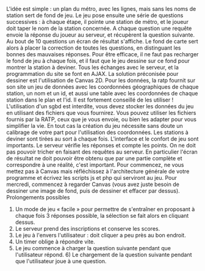 L'idée est simple : un plan du métro, avec les lignes, mais sans les noms de station sert de fond de jeu.
Le jeu pose ensuite une série de questions successives : à chaque étape, il pointe une station de métro, et le joueur doit taper le nom de la station concernée. A chaque question une requête envoie la réponse du joueur au serveur, et récupèrent la question suivante.
Au bout de 10 questions un écran de résultat s'affiche. Le fond de carte sert alors à placer la correction de toutes les questions, en distinguant les bonnes des mauvaises réponses.
Pour être efficace, il ne faut pas recharger le fond de jeu à chaque fois, et il faut que le jeu dessine sur ce fond pour montrer la station à deviner. Tous les échanges avec le serveur, et la programmation du site se font en AJAX.
La solution préconisée pour dessiner est l'utilisation de Canvas 2D.
Pour les données, la ratp fournit sur son site un jeu de données avec les coordonnées géographiques de chaque station, un nom et un id, et aussi une table avec les coordonnées de chaque station dans le plan et l'id. Il est fortement conseillé de les utiliser !
L'utilisation d'un sgbd est interdite, vous devez stocker les données du jeu en utilisant des fichiers que vous fournirez. Vous pouvez utiliser les fichiers fournis par la RATP, ceux que je vous envoie, ou bien les adapter pour vous simplifier la vie. En tout
cas la création du jeu nécessite sans doute un calibrage de votre part pour l'utilisation des coordonnées.
Les stations à deviner sont tirées au sort à chaque fois.
L'interface et le confort de jeu sont importants.
Le serveur vérifie les réponses et compte les points. On ne doit pas pouvoir tricher en faisant des requêtes au serveur. En particulier l'écran de résultat ne doit pouvoir être obtenu que par une partie complète et correspondre à une réalité, c'est important.
Pour commencez, ne vous mettez pas à Canvas mais réfléchissez à l'architecture générale de votre programme et écrivez les scripts js et php qui serviront au jeu. Pour mercredi, commencez à regarder Canvas (vous avez juste besoin de dessiner une image de fond, puis de dessiner et effacer par dessus).
Prolongements possibles
1) Un mode de jeu « facile » pour permettre de s'entraîner en proposant à chaque fois 3 réponses possible, la sélection se fait alors en cliquant dessus.
2) Le serveur prend des inscriptions et conserve les scores.
3) Le jeu à l'envers l'utilisateur : doit cliquer a peu près au bon endroit.
4) Un timer oblige à répondre vite.
5) Le jeu commence à charger la question suivante pendant que l'utilisateur répond. 6) Le chargement de la question suivante pendant que l'utilisateur joue à une question.